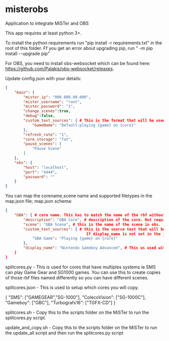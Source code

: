 # misterobs
Application to integrate MiSTer and OBS

This app requires at least python 3+.

To install the python requirements run "pip install -r requirements.txt" in the root of this folder.
Ff you get an error about upgrading pip, run " -m pip install --upgrade pip"

For OBS, you need to install obs-websocket which can be found here: https://github.com/Palakis/obs-websocket/releases.

Update config.json with your details:

```json
{
    "main": {
        "mister_ip": "000.000.00.000",
        "mister_username": "root",
        "mister_password": "1",
        "change_scenes":true, 
        "debug":false,
        "custom_text_sources": { # This is the format that will be used for the source text if you don' have one in the cores.json.
            "GameName": "Default:playing {game} on {core}"
        },
        "refresh_rate": "1",
        "core_storage": "fat",
        "pause_scenes": [
            "Pause Scene"
        ]
    },
    "obs": {
        "host": "localhost",
        "port": "4444",
        "password": ""
    }
}
```
You can map the corename,scene name and supported filetypes in the map.json file;
map.json schema:

```json
{
    "GBA": { # core name. This has to match the name of the rbf without the datestamp.The script removes the datestamp before it does the lookup. 
        "description": "GBA Core", # description of the core. Not required but added by default on first run.
        "scene": "GBA Scene", # this is the name of the scene in obs.
        "custom_text_sources": { # this is the source text that will be updated on game change. You can have multiple. YOu can use {core} {game} and {displayname}.
                                    If display_name is not set in the json file this will be blank.
            "GBA Game": "Playing {game} on {core}"
        },
        "display_name": "Nintendo Gameboy Advanced", # This us used with {displayname} above.
    }
}
```
splitcores.py - This is used for cores that have multiples systems ie SMS can play Game Gear and SG1000 games. You can use this to create copies of those rbf files named differently so you can have different scenes.

splitcores.json - This is used to setup which cores you will copy.

{
    "SMS": ["GAMEGEAR","SG-1000"],
	"ColecoVision": ["SG-1000C"],
	"Gameboy": ["GBC"],
	"Turbografx16": ["TGFX-CD"]
}

splitcores.sh - Copy this to the scripts folder on the MiSTer to run the splitcores.py script.

update_and_copy.sh - Copy this to the scripts folder on the MiSTer to run the update_all script and then run the splitcores.py script